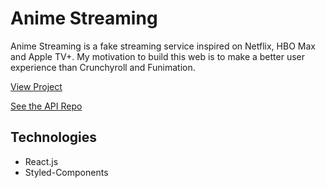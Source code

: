 # Anime Streaming

Anime Streaming is a fake streaming service inspired on Netflix, HBO Max and Apple TV+. My motivation to build this web is to make a better user experience than Crunchyroll and Funimation.

[View Project](https://anime-streaming.netlify.app/)


[See the API Repo](https://github.com/yerovyespitia/anime-streaming-api)

## Technologies

* React.js
* Styled-Components
